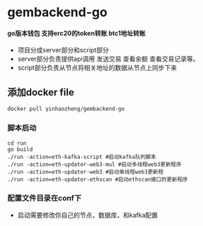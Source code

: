 # gembackend-go
#### go版本钱包 支持erc20的token转账 btc1地址转账  
+ 项目分成server部分和script部分
+ server部分负责提供api调用 发送交易 查看余额 查看交易记录等。
+ script部分负责从节点将相关地址的数据从节点上同步下来

## 添加docker file
```cgo
docker pull yinhaozheng/gembackend-go
```

### 脚本启动
```cgo
cd run
go build
./run -action=eth-kafka-script #启动kafka队列脚本 
./run -action=eth-updater-web3-mul #启动多线程web3更新程序
./run -action=eth-updater-web3 #启动单线程web3更新程
./run -action=eth-updater-ethscan #启动ethscan接口的更新程序
```

### 配置文件目录在conf下
+ 启动需要修改你自己的节点，数据库，和kafka配置

